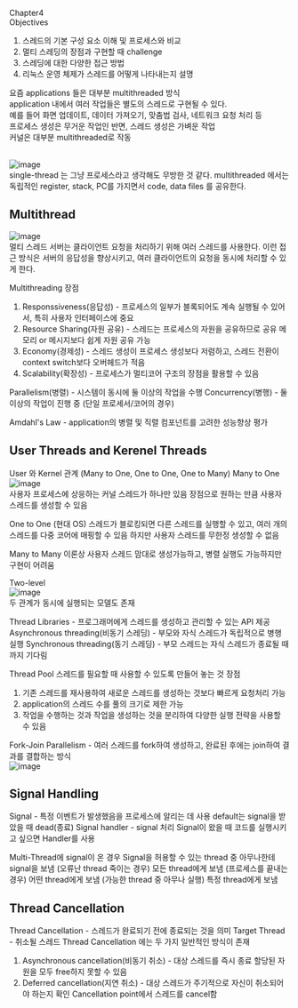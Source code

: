 Chapter4 <br/>
Objectives
1. 스레드의 기본 구성 요소 이해 및 프로세스와 비교
2. 멀티 스레딩의 장점과 구현할 때 challenge
3. 스레딩에 대한 다양한 접근 방법
4. 리눅스 운영 체제가 스레드를 어떻게 나타내는지 설명

요즘 applications 들은 대부분 multithreaded 방식<br/>
application 내에서 여러 작업들은 별도의 스레드로 구현될 수 있다.<br/>
예를 들어 화면 업데이트, 데이터 가져오기, 맞춤법 검사, 네트워크 요청 처리 등<br/>
프로세스 생성은 무거운 작업인 반면, 스레드 생성은 가벼운 작업<br/>
커널은 대부분 multithreaded로 작동<br/><br/>

![image](https://github.com/purekm/Today-I-Learned/assets/90774046/7eb50ef9-5c24-4dc8-bdf6-b84a9498e564)<br/>
single-thread 는 그냥 프로세스라고 생각해도 무방한 것 같다.
multithreaded 에서는 독립적인 register, stack, PC를 가지면서 code, data files 를 공유한다.

Multithread
-
![image](https://github.com/purekm/Today-I-Learned/assets/90774046/7006a689-d6bd-4443-9613-196e3c3ff8af)<br/>
멀티 스레드 서버는 클라이언트 요청을 처리하기 위해 여러 스레드를 사용한다.
이런 접근 방식은 서버의 응답성을 향상시키고, 여러 클라이언트의 요청을 동시에 처리할 수 있게 한다.

Multithreading 장점
1. Responssiveness(응답성) - 프로세스의 일부가 블록되어도 계속 실행될 수 있어서, 특히 사용자 인터페이스에 중요
2. Resource Sharing(자원 공유) - 스레드는 프로세스의 자원을 공유하므로 공유 메모리 or 메시지보다 쉽게 자원 공유 가능
3. Economy(경제성) - 스레드 생성이 프로세스 생성보다 저렴하고, 스레드 전환이 context switch보다 오버헤드가 적음
4. Scalability(확장성) - 프로세스가 멀티코어 구조의 장점을 활용할 수 있음

Parallelism(병렬) - 시스템이 동시에 둘 이상의 작업을 수행 
Concurrency(병행) - 둘 이상의 작업이 진행 중 (단일 프로세서/코어의 경우)

Amdahl's Law - application의 병렬 및 직렬 컴포넌트를 고려한 성능향상 평가 

User Threads and Kerenel Threads
-
User 와 Kernel 관계 (Many to One, One to One, One to Many)
Many to One <br/>
![image](https://github.com/purekm/Today-I-Learned/assets/90774046/7ddb2378-f3e7-4dce-8584-5abf111f9c5f)<br/>
사용자 프로세스에 상응하는 커널 스레드가 하나만 있음
장점으로 원하는 만큼 사용자 스레드를 생성할 수 있음

One to One (현대 OS)
스레드가 블로킹되면 다른 스레드를 실행할 수 있고, 여러 개의 스레드를 다중 코어에 매핑할 수 있음
하지만 사용자 스레드를 무한정 생성할 수 없음

Many to Many
이론상 사용자 스레드 맘대로 생성가능하고, 병렬 실행도 가능하지만 구현이 어려움

Two-level<br/>
![image](https://github.com/purekm/Today-I-Learned/assets/90774046/1700d5d0-6010-4463-9513-0cd5461d14ea)<br/>
두 관계가 동시에 실행되는 모델도 존재

Thread Libraries - 프로그래머에게 스레드를 생성하고 관리할 수 있는 API 제공
Asynchronous threading(비동기 스레딩) - 부모와 자식 스레드가 독립적으로 병행 실행
Synchronous threading(동기 스레딩) - 부모 스레드는 자식 스레드가 종료될 때 까지 기다림

Thread Pool
스레드를 필요할 때 사용할 수 있도록 만들어 놓는 것
장점
1. 기존 스레드를 재사용하여 새로운 스레드를 생성하는 것보다 빠르게 요청처리 가능
2. application의 스레드 수를 풀의 크기로 제한 가능
3. 작업을 수행하는 것과 작업을 생성하는 것을 분리하여 다양한 실행 전략을 사용할 수 있음

Fork-Join Parallelism - 여러 스레드를 fork하여 생성하고, 완료된 후에는 join하여 결과를 결합하는 방식<br/>
![image](https://github.com/purekm/Today-I-Learned/assets/90774046/387fa10d-facc-4244-9b9a-6f95f6af9dd5)<br/>

Signal Handling
-
Signal - 특정 이벤트가 발생했음을 프로세스에 알리는 데 사용
default는 signal을 받았을 때 dead(종료)
Signal handler - signal 처리
Signal이 왔을 때 코드를 실행시키고 싶으면 Handler를 사용

Multi-Thread에 signal이 온 경우
Signal을 허용할 수 있는 thread 중 아무나한테 signal을 보냄 (오류난 thread 죽이는 경우)
모든 thread에게 보냄 (프로세스를 끝내는 경우)
어떤 thread에게 보냄 (가능한 thread 중 아무나 실행)
특정 thread에게 보냄

Thread Cancellation
-
Thread Cancellation - 스레드가 완료되기 전에 종료되는 것을 의미
Target Thread - 취소될 스레드
Thread Cancellation 에는 두 가지 일반적인 방식이 존재
1. Asynchronous cancellation(비동기 취소) - 대상 스레드를 즉시 종료
   할당된 자원을 모두 free하지 못할 수 있음
2. Deferred cancellation(지연 취소) - 대상 스레드가 주기적으로 자신이 취소되어야 하는지 확인
   Cancellation point에서 스레드를 cancel함

